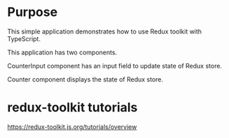 # Purpose

This simple application demonstrates how to use Redux toolkit with TypeScript.

This application has two components.

CounterInput component has an input field to update state of Redux store.

Counter component displays the state of Redux store.


# redux-toolkit tutorials
https://redux-toolkit.js.org/tutorials/overview
